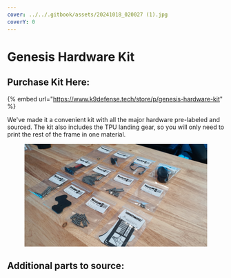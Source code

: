 ```yaml
---
cover: ../../.gitbook/assets/20241018_020027 (1).jpg
coverY: 0
---
```


# Genesis Hardware Kit

## Purchase Kit Here:

{% embed url="https://www.k9defense.tech/store/p/genesis-hardware-kit" %}

We've made it a convenient kit with all the major hardware pre-labeled and sourced. The kit also includes the TPU landing gear, so you will only need to print the rest of the frame in one material.

<figure><img src="../../.gitbook/assets/20241018_020050.jpg" alt=""><figcaption></figcaption></figure>

## Additional parts to source:&#x20;
